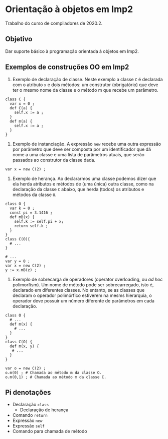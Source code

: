 # Orientação à objetos em Imp2

Trabalho do curso de compiladores de 2020.2.

## Objetivo 

Dar suporte básico à programação orientada à objetos em Imp2.

## Exemplos de construções OO em Imp2

1. Exemplo de declaração de classe. Neste exemplo a classe `C` é declarada com o atributo `x` e dois métodos: um construtor (obrigatório) que deve ter o mesmo nome da classe e o método m que recebe um parâmetro.
```
class C {
  var x = 0 ;
  def C(a) {
    self.x := a ;
  }
  def m(a) {
    self.x := a ;
  }
}
```

1. Exemplo de instanciação. A expressão `new` recebe uma outra expressão por parâmetro que deve ser composta por um identificador que dá nome a uma classe e uma lista de parâmetros atuais, que serão passados ao construtor da classe dada.
```
var x = new C(2) ;
```

1. Exemplo de herança. Ao declararmos uma classe podemos dizer que ela herda atributos e métodos de (uma única) outra classe, como na declaração da classe `C` abaixo, que herda (todos) os atributos e métodos da classe `O`.
```
class O {
  var k = 0 ;
  const pi = 3.1416 ;
  def mB(x) {
    self.k := self.pi + x;
    return self.k ;
  }
}
class C(O){
  # ...
}  

# ...
var y = 0 ;
var x = new C(2) ;
y := x.mB(z) ;
```

1. Exemplo de sobrecarga de operadores (operator overloading, ou _ad hoc_ polimorfism). Um nome de método pode ser sobrecarregado, isto é, declarado em diferentes classes. No entanto, se as classes que declaram o operador polimórfico estiverem na mesms hierarquia, o operador deve possuir um número diferente de parâmetros em cada declaração.
```
class O {
  # ...
  def m(x) {
    # ...
  }
}
class C(O) {
  def m(x, y) {
   # ...
  }
}

var o = new C(2) ;
o.m(0) ; # Chamada ao método m da classe O.
o.m(0,1) ; # Chamada ao método m da classe C.
```

## Pi denotações

- Declaração `class`
  - Declaração de herança
- Comando `return`
- Expressão `new`
- Expressão `self`
- Comando para chamada de método
